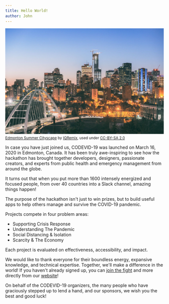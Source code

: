 ```yaml
---
title: Hello World!
author: John
---
```


<span class="image right">
    <img src="/images/blog/edmonton-skyline.jpg" alt="Edmonton Skyline">
    <small>
        <a href="https://www.flickr.com/photos/iqremix/42276507674">Edmonton Summer Cityscape</a> by <a href="https://www.flickr.com/photos/iqremix/">IQRemix</a>, used under <a href="https://creativecommons.org/licenses/by-sa/2.0/">CC-BY-SA 2.0</a>
    </small>
</span>

In case you have just joined us, CODEVID-19 was launched on March 16, 2020 in Edmonton, Canada. It has been truly awe-inspiring to see how the hackathon has brought together developers, designers, passionate creators, and experts from public health and emergency management from around the globe.

It turns out that when you put more than 1600 intensely energized and focused people, from over 40 countries into a Slack channel, amazing things happen!

The purpose of the hackathon isn't just to win prizes, but to build useful apps to help others manage and survive the COVID-19 pandemic.

Projects compete in four problem areas:

- Supporting Crisis Response
- Understanding The Pandemic
- Social Distancing & Isolation
- Scarcity & The Economy

Each project is evaluated on effectiveness, accessibility, and impact.

We would like to thank everyone for their boundless energy, expansive knowledge, and technical expertise. Together, we'll make a difference in the world! If you haven't already signed up, you can [join the fight](https://codevid19.com/#join-the-fight) and more directly from our [website](https://codevid19.com)!

On behalf of the CODEVID-19 organizers, the many people who have graciously stepped up to lend a hand, and our sponsors, we wish you the best and good luck!
